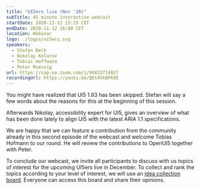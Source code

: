 ```yaml
---
title: "UI5ers live (Nov '20)"
subTitle: 45 minute interactive webcast
startDate: 2020-11-12 15:15 CET
endDate: 2020-11-12 16:00 CET
location: Webinar
logo: ./logos/ui5ers.svg
speakers:
  - Stefan Beck
  - Nikolay Kolarov
  - Tobias Hoffmann
  - Peter Muessig
url: https://sap-se.zoom.com/j/94833714827
recordingUrl: https://youtu.be/QEt4hkBFKXE
---
```


You might have realized that UI5 1.83 has been skipped. Stefan will say a few words about the reasons for this at the beginning of this session.

Afterwards Nikolay, accessibility expert for UI5, gives an overview of what has been done lately to align UI5 with the latest ARIA 1.1 specifications.

We are happy that we can feature a contribution from the community already in this second episode of the webcast and welcome Tobias Hofmann to our round. He will review the contributions to OpenUI5 together with Peter.

To conclude our webcast, we invite all participants to discuss with us topics of interest for the upcoming UI5ers live in December. To collect and rank the topics according to your level of interest, we will use an [idea collection board](https://app.sli.do/event/bw1oo15n/live/ideas). Everyone can access this board and share their opinions.